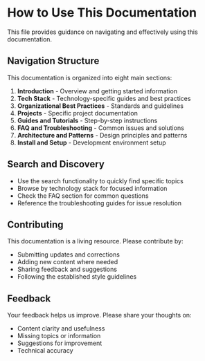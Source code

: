 # How to Use This Documentation

This file provides guidance on navigating and effectively using this documentation.

## Navigation Structure

This documentation is organized into eight main sections:

1. **Introduction** - Overview and getting started information
2. **Tech Stack** - Technology-specific guides and best practices
3. **Organizational Best Practices** - Standards and guidelines
4. **Projects** - Specific project documentation
5. **Guides and Tutorials** - Step-by-step instructions
6. **FAQ and Troubleshooting** - Common issues and solutions
7. **Architecture and Patterns** - Design principles and patterns
8. **Install and Setup** - Development environment setup

## Search and Discovery

- Use the search functionality to quickly find specific topics
- Browse by technology stack for focused information
- Check the FAQ section for common questions
- Reference the troubleshooting guides for issue resolution

## Contributing

This documentation is a living resource. Please contribute by:
- Submitting updates and corrections
- Adding new content where needed
- Sharing feedback and suggestions
- Following the established style guidelines

## Feedback

Your feedback helps us improve. Please share your thoughts on:
- Content clarity and usefulness
- Missing topics or information
- Suggestions for improvement
- Technical accuracy